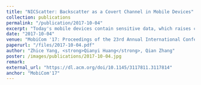 ```yaml
---
title: "NICScatter: Backscatter as a Covert Channel in Mobile Devices"
collection: publications
permalink: "/publication/2017-10-04"
excerpt: "Today's mobile devices contain sensitive data, which raises concerns about data security. This paper discusses a covert channel threat on existing mobile systems. Through it, malware can wirelessly leak information without making network connections or emitting signals, such as sound, EMR, vibration, etc., that we can feel or are aware of. The covert channel is built on a communication method that we call NICScatter. NICScatter transmitter malware forces mobile devices, such as mobile phones, tablets or laptops, to reflect surrounding RF signals to covertly convey information. The operation is achieved by controlling the impedance of a device's wireless network interface card (NIC). Importantly, the operation requires no special privileges on current mobile OSs, which allows the malware to stealthily pass sensitive data to an attacker's nearby mobile device, which can then decode the signal and thus effectively …"
date: "2017-10-04"
venue: "MobiCom '17: Proceedings of the 23rd Annual International Conference on Mobile Computing and Networking, 2017"
paperurl: "/files/2017-10-04.pdf"
author: "Zhice Yang, <strong>Qianyi Huang</strong>, Qian Zhang"
poster: /images/publications/2017-10-04.jpg
remark:
external_url: "https://dl.acm.org/doi/10.1145/3117811.3117814"
anchor: "MobiCom'17"
---
```

